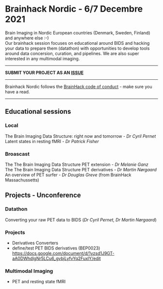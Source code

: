 # Brainhack Nordic - 6/7 Decembre 2021

Brain Imaging in Nordic European countries (Denmark, Sweden, Finland) and anywhere else :-)  
Our brainhack session focuses on educational around BIDS and hacking your data to prepare them (datathon) with opportunities to develop tools around data concersion, curation, and pipelines. We are also super interested in any multimodal imaging.

----------------------------------------------------------------------------------------------------
   **SUBMIT YOUR PROJECT AS AN [ISSUE](https://github.com/openneuropet/outreach/issues/new/choose)**

----------------------------------------------------------------------------------------------------    
Brainhack Nordic follows the [BrainHack code of conduct](https://github.com/openneuropet/outreach/blob/main/Brainhack-Nordic2021/code_of_conduct.md) - make sure you have a read.  

----------------------------------------------------------------------------------------------------  

## Educational sessions

### Local

The Brain Imaging Data Structure: right now and tomorrow - _Dr Cyril Pernet_  
Latent states in resting fMRI - _Dr Patrick Fisher_

### Broascast

The The Brain Imaging Data Structure PET extension - _Dr Melanie Ganz_   
The The Brain Imaging Data Structure PET derivatives - _Dr Martin Nørgaard_   
An overview of PET surfer - _Dr Douglas Greve_ (from BrainHack Massachussetts)

## Projects - Unconference

### Datathon

Converting your raw PET data to BIDS (_Dr Cyril Pernet, Dr Martin Nørgaard_)  

### Projects

- Derivatives Converters
- define/test PET BIDS derivatives (BEP0023) https://docs.google.com/document/d/1yzsd1J9GT-aA0DWhdlgNr5LCu6_gvbjLyfvYq2FuxlY/edit 

### Multimodal Imaging

- PET and resting state fMRI




    
